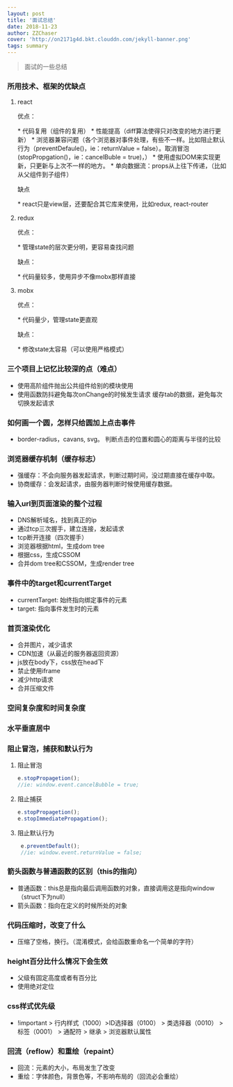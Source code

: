```yaml
---
layout: post
title: '面试总结'
date: 2018-11-23
author: ZZChaser
cover: 'http://on2171g4d.bkt.clouddn.com/jekyll-banner.png'
tags: summary
---
```


> 面试的一些总结

### 所用技术、框架的优缺点
1. react  
    <p>优点：</p>  
    * 代码复用（组件的复用）
    * 性能提高（diff算法使得只对改变的地方进行更新）
    * 浏览器兼容问题（各个浏览器对事件处理，有些不一样。比如阻止默认行为（preventDefaule()，ie：returnValue = false）。取消冒泡(stopPropgation()，ie：cancelBuble = true)，）
    * 使用虚拟DOM来实现更新，只更新与上次不一样的地方。
    * 单向数据流：props从上往下传递，（比如从父组件到子组件）
    
    <p>缺点</p>   
    * react只是view层，还要配合其它库来使用，比如redux, react-router
2. redux
    <p>优点：</p>  
    * 管理state的层次更分明，更容易查找问题
    <p>缺点：</p>  
    * 代码量较多，使用异步不像mobx那样直接
3. mobx
    <p>优点：</p>  
    * 代码量少，管理state更直观
    <p>缺点：</p>  
    * 修改state太容易（可以使用严格模式）
  
### 三个项目上记忆比较深的点（难点）
* 使用高阶组件抛出公共组件给别的模块使用
* 使用函数防抖避免每次onChange的时候发生请求
 缓存tab的数据，避免每次切换发起请求

### 如何画一个圆，怎样只给圆加上点击事件
* border-radius，cavans, svg。 判断点击的位置和圆心的距离与半径的比较

### 浏览器缓存机制（缓存标志）
* 强缓存：不会向服务器发起请求，判断过期时间，没过期直接在缓存中取。
* 协商缓存：会发起请求，由服务器判断时候使用缓存数据。

### 输入url到页面渲染的整个过程
* DNS解析域名，找到真正的ip
* 通过tcp三次握手，建立连接，发起请求
* tcp断开连接（四次握手）
* 浏览器根据html，生成dom tree
* 根据css，生成CSSOM
* 合并dom tree和CSSOM，生成render tree

### 事件中的target和currentTarget
* currentTarget: 始终指向绑定事件的元素
* target: 指向事件发生时的元素

### 首页渲染优化
* 合并图片，减少请求
* CDN加速（从最近的服务器返回资源）
* js放在body下，css放在head下
* 禁止使用iframe
* 减少http请求
* 合并压缩文件

### 空间复杂度和时间复杂度
### 水平垂直居中
### 阻止冒泡，捕获和默认行为
1. 阻止冒泡
   ```javascript
   e.stopPropagetion();
   //ie: window.event.cancelBubble = true;
   ```
2. 阻止捕获
   ```javascript
   e.stopPropagetion();
   e.stopImmediatePropagation();
   ```
3. 阻止默认行为
   ```javascript
    e.preventDefault();
    //ie: window.event.returnValue = false;
   ```

### 箭头函数与普通函数的区别（this的指向）
* 普通函数：this总是指向最后调用函数的对象，直接调用这是指向window（struct下为null）
* 箭头函数：指向在定义的时候所处的对象

### 代码压缩时，改变了什么
* 压缩了空格，换行。（混淆模式，会给函数重命名一个简单的字符）

### height百分比什么情况下会生效
* 父级有固定高度或者有百分比
* 使用绝对定位

### css样式优先级
* !important > 行内样式（1000）>ID选择器（0100） > 类选择器（0010） > 标签（0001） > 通配符 > 继承 > 浏览器默认属性

### 回流（reflow）和重绘（repaint）
* 回流：元素的大小，布局发生了改变
* 重绘：字体颜色，背景色等，不影响布局的（回流必会重绘）